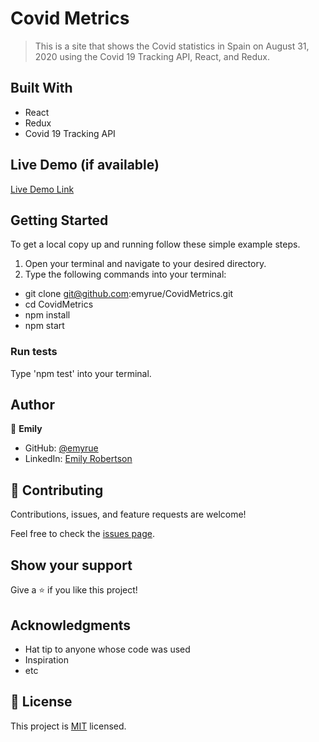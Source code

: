 # Covid Metrics

> This is a site that shows the Covid statistics in Spain on August 31, 2020 using the Covid 19 Tracking API, React, and Redux.


## Built With

- React
- Redux
- Covid 19 Tracking API

## Live Demo (if available)

[Live Demo Link](https://livedemo.com)


## Getting Started

To get a local copy up and running follow these simple example steps.
1. Open your terminal and navigate to your desired directory.
2. Type the following commands into your terminal:
 - git clone git@github.com:emyrue/CovidMetrics.git
 - cd CovidMetrics
 - npm install
 - npm start

### Run tests
Type 'npm test' into your terminal.

## Author

👤 **Emily**

- GitHub: [@emyrue](https://github.com/emyrue)
- LinkedIn: [Emily Robertson](www.linkedin.com/in/emilyruthrobertson)

## 🤝 Contributing

Contributions, issues, and feature requests are welcome!

Feel free to check the [issues page](../../issues/).

## Show your support

Give a ⭐️ if you like this project!

## Acknowledgments

- Hat tip to anyone whose code was used
- Inspiration
- etc

## 📝 License

This project is [MIT]('./LICENSE') licensed.